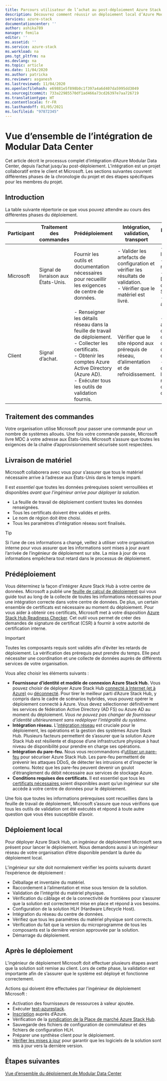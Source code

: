 ```yaml
---
title: Parcours utilisateur de l’achat au post-déploiement Azure Stack Hub | Microsoft Docs
description: Découvrez comment réussir un déploiement local d’Azure Modular Data Center (MDC), de la planification au post-déploiement.
services: azure-stack
documentationcenter: ''
author: ashika789
manager: femila
editor: ''
ms.assetid: ''
ms.service: azure-stack
ms.workload: na
pms.tgt_pltfrm: na
ms.devlang: na
ms.topic: article
ms.date: 11/04/2020
ms.author: patricka
ms.reviewer: asganesh
ms.lastreviewed: 11/04/2020
ms.openlocfilehash: e69881e5f898b0c1f397a4a6d407da5995dd3049
ms.sourcegitcommit: 733a22985570df1ad466a73cd26397e7aa726719
ms.translationtype: HT
ms.contentlocale: fr-FR
ms.lasthandoff: 01/05/2021
ms.locfileid: "97872345"
---
```

# <a name="modular-datacenter-integration-overview"></a>Vue d’ensemble de l’intégration de Modular Data Center

Cet article décrit le processus complet d’intégration d’Azure Modular Data Center, depuis l’achat jusqu’au post-déploiement. L’intégration est un projet collaboratif entre le client et Microsoft. Les sections suivantes couvrent différentes phases de la chronologie du projet et des étapes spécifiques pour les membres du projet.

## <a name="introduction"></a>Introduction

La table suivante répertorie ce que vous pouvez attendre au cours des différentes phases du déploiement.

| Participant |Traitement des commandes |Prédéploiement |Intégration, validation, transport |Déploiement local |Après le déploiement |
|---|---------------|---------------|-----------------------------------|--------------------|----------------|
|Microsoft  | Signal de livraison aux États-Unis.    |Fournir les outils et documentation nécessaires pour recueillir les exigences de centre de données. |- Valider les artefacts de configuration et vérifier les résultats de validation.<br>- Vérifier que le matériel est livré.    |- Assembler le matériel.<br>- Intégration réseau.<br>- Déploiement d’Azure Stack Hub.<br>- Livraison au client.    |Inscription et syndication de la Place de marché Azure Stack Hub.|
|Client   |Signal d’achat.   |- Renseigner les détails réseau dans la feuille de travail de déploiement.<br>- Collecter les certificats.<br>- Obtenir les comptes Azure Active Directory (Azure AD).<br>- Exécuter tous les outils de validation fournis.   |Vérifier que le site répond aux prérequis de réseau, d’alimentation et de refroidissement.   |- Être prêt au niveau des artefacts de configuration de déploiement.<br>- Vérifier que l’ingénieur réseau du client est disponible.   |     |


## <a name="order-process"></a>Traitement des commandes

Votre organisation utilise Microsoft pour passer une commande pour un nombre de systèmes alloués. Une fois votre commande passée, Microsoft livre MDC à votre adresse aux États-Unis. Microsoft s’assure que toutes les exigences de la chaîne d’approvisionnement sécurisée sont respectées.

## <a name="hardware-delivery"></a>Livraison de matériel

Microsoft collaborera avec vous pour s’assurer que tous le matériel nécessaire arrive à l’adresse aux États-Unis dans le temps imparti.

Il est *essentiel* que toutes les données prérequises soient verrouillées et disponibles *avant que l’ingénieur arrive pour déployer la solution.*

- La feuille de travail de déploiement contient toutes les données renseignées.
- Tous les certificats doivent être validés et prêts.
- Le nom de région doit être choisi.
- Tous les paramètres d’intégration réseau sont finalisés.

>[!Tip]
>Si l’une de ces informations a changé, veillez à utiliser votre organisation interne pour vous assurer que les informations sont mises à jour avant l’arrivée de l’ingénieur de déploiement sur site. La mise à jour de vos informations empêchera tout retard dans le processus de déploiement.

## <a name="predeployment"></a>Prédéploiement

Vous déterminez la façon d’intégrer Azure Stack Hub à votre centre de données. Microsoft a publié une [feuille de calcul de déploiement](../operator/azure-stack-deployment-worksheet.md) qui vous guide tout au long de la collecte de toutes les informations nécessaires pour une intégration correcte dans votre centre de données. De plus, un certain ensemble de certificats est nécessaire au moment du déploiement. Pour vous aider à obtenir ces certificats, Microsoft met à votre disposition [Azure Stack Hub Readiness Checker](../operator/azure-stack-validation-report.md). Cet outil vous permet de créer des demandes de signature de certificat (CSR) à fournir à votre autorité de certification interne.

>[!Important]
>Toutes les composants requis sont validés afin d’éviter les retards de déploiement. La vérification des prérequis peut prendre du temps. Elle peut nécessiter une coordination et une collecte de données auprès de différents services de votre organisation.

Vous allez choisir les éléments suivants :

- **Fournisseur d’identité et modèle de connexion Azure Stack Hub.** Vous pouvez choisir de déployer Azure Stack Hub [connecté à Internet (et à Azure)](../operator/azure-stack-connected-deployment.md) ou [déconnecté](../operator/azure-stack-disconnected-deployment.md). Pour tirer le meilleur parti d’Azure Stack Hub, y compris dans le cadre de scénarios hybrides, vous pouvez opérer le déploiement connecté à Azure. Vous devez sélectionner définitivement les services de fédération Active Directory (AD FS) ou Azure AD au moment du déploiement. *Vous ne pouvez pas changer de fournisseur d’identité ultérieurement sans redéployer l’intégralité du système.*
- **Intégration réseau.** L’[intégration réseau](../operator/azure-stack-network.md) est cruciale pour le déploiement, les opérations et la gestion des systèmes Azure Stack Hub. Plusieurs facteurs permettent de s’assurer que la solution Azure Stack Hub est résiliente et dispose d’une infrastructure physique à haut niveau de disponibilité pour prendre en charge ses opérations.
- **Intégration du pare-feu.** Nous vous recommandons d’[utiliser un pare-feu](../operator/azure-stack-firewall.md) pour sécuriser Azure Stack Hub. Les pare-feu permettent de prévenir les attaques DDoS, de détecter les intrusions et d’inspecter le contenu. Notez que les pare-feu peuvent devenir un goulot d’étranglement du débit nécessaire aux services de stockage Azure.
- **Conditions requises des certificats.** Il est essentiel que tous les [certificats nécessaires ](../operator/azure-stack-pki-certs.md) soient disponibles avant qu’un ingénieur sur site accède à votre centre de données pour le déploiement.

Une fois que toutes les informations prérequises sont recueillies dans la feuille de travail de déploiement, Microsoft s’assure que nous vérifions que tous les outils de validation ont été exécutés et répond à toute autre question que vous êtes susceptible d’avoir.

## <a name="onsite-deployment"></a>Déploiement local

Pour déployer Azure Stack Hub, un ingénieur de déploiement Microsoft sera présent pour lancer le déploiement. Nous demandons aussi à un ingénieur réseau de votre organisation d’être disponible pendant la durée du déploiement local.

L’ingénieur sur site doit normalement vérifier les points suivants durant l’expérience de déploiement :

- Déballage et inventaire du matériel.
- Raccordement à l’alimentation et mise sous tension de la solution.
- Validation de l’intégrité du matériel physique.
- Vérification du câblage et de la connectivité de frontières pour s’assurer que la solution est correctement mise en place et répond à vos besoins.
- Configuration de la solution HLH (Hardware Lifecycle Host).
- Intégration du réseau du centre de données.
- Vérifiez que tous les paramètres du matériel physique sont corrects.
- Vérification du fait que la version du microprogramme de tous les composants est la dernière version approuvée par la solution.
- Démarrage du déploiement.

## <a name="post-deployment"></a>Après le déploiement

L’ingénieur de déploiement Microsoft doit effectuer plusieurs étapes avant que la solution soit remise au client. Lors de cette phase, la validation est importante afin de s’assurer que le système est déployé et fonctionne correctement.

Actions qui doivent être effectuées par l’ingénieur de déploiement Microsoft :

- Activation des fournisseurs de ressources à valeur ajoutée.
- Exécuter [test-azurestack](../operator/azure-stack-diagnostic-test.md).
- [Inscription](../operator/azure-stack-registration-role.md) auprès d’Azure.
- Vérification de la [syndication de la Place de marché Azure Stack Hub](../operator/azure-stack-marketplace.md).
- Sauvegarde des fichiers de configuration de commutateur et des fichiers de configuration HLH.
- Préparer une synthèse client pour le déploiement.
- [Vérifier les mises à jour](../operator/azure-stack-updates.md) pour garantir que les logiciels de la solution sont mis à jour vers la dernière version.

## <a name="next-steps"></a>Étapes suivantes

[Vue d’ensemble du déploiement de Modular Data Center](deployment-overview.md)

